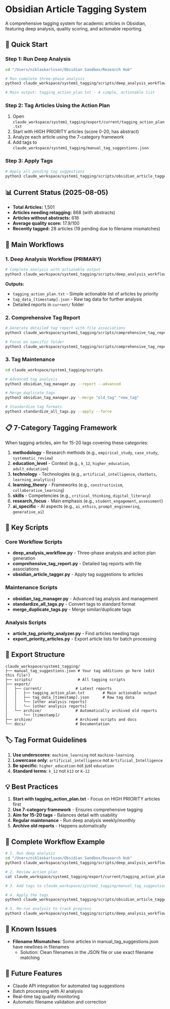 # Obsidian Article Tagging System

A comprehensive tagging system for academic articles in Obsidian, featuring deep analysis, quality scoring, and actionable reporting.

## 🚀 Quick Start

### Step 1: Run Deep Analysis
```bash
cd "/Users/niklaskarlsson/Obsidian Sandbox/Research Hub"

# Run complete three-phase analysis
python3 claude_workspace/system1_tagging/scripts/deep_analysis_workflow.py

# Main output: tagging_action_plan.txt - A simple, actionable list
```

### Step 2: Tag Articles Using the Action Plan
1. Open `claude_workspace/system1_tagging/export/current/tagging_action_plan.txt`
2. Start with HIGH PRIORITY articles (score 0-20, has abstract)
3. Analyze each article using the 7-category framework
4. Add tags to `claude_workspace/system1_tagging/manual_tag_suggestions.json`

### Step 3: Apply Tags
```bash
# Apply all pending tag suggestions
python3 claude_workspace/system1_tagging/scripts/obsidian_article_tagger.py --apply-suggestions
```

## 📊 Current Status (2025-08-05)
- **Total Articles:** 1,501
- **Articles needing retagging:** 868 (with abstracts)
- **Articles without abstracts:** 618
- **Average quality score:** 17.9/100
- **Recently tagged:** 28 articles (19 pending due to filename mismatches)

## 🎯 Main Workflows

### 1. Deep Analysis Workflow (PRIMARY)
```bash
# Complete analysis with actionable output
python3 claude_workspace/system1_tagging/scripts/deep_analysis_workflow.py
```

**Outputs:**
- `tagging_action_plan.txt` - Simple actionable list of articles by priority
- `tag_data_[timestamp].json` - Raw tag data for further analysis
- Detailed reports in `current/` folder

### 2. Comprehensive Tag Report
```bash
# Generate detailed tag report with file associations
python3 claude_workspace/system1_tagging/scripts/comprehensive_tag_report.py

# Focus on specific folder
python3 claude_workspace/system1_tagging/scripts/comprehensive_tag_report.py --focus-folder "4 Articles"
```

### 3. Tag Maintenance
```bash
cd claude_workspace/system1_tagging/scripts

# Advanced tag analysis
python3 obsidian_tag_manager.py --report --advanced

# Merge duplicate tags
python3 obsidian_tag_manager.py --merge "old_tag" "new_tag"

# Standardize tag formats
python3 standardize_all_tags.py --apply --force
```

## 📋 7-Category Tagging Framework

When tagging articles, aim for 15-20 tags covering these categories:

1. **methodology** - Research methods (e.g., `empirical_study`, `case_study`, `systematic_review`)
2. **education_level** - Context (e.g., `k_12`, `higher_education`, `adult_education`)
3. **technology** - Technologies (e.g., `artificial_intelligence`, `chatbots`, `learning_analytics`)
4. **learning_theory** - Frameworks (e.g., `constructivism`, `collaborative_learning`)
5. **skills** - Competencies (e.g., `critical_thinking`, `digital_literacy`)
6. **research_focus** - Main emphasis (e.g., `student_engagement`, `assessment`)
7. **ai_specific** - AI aspects (e.g., `ai_ethics`, `prompt_engineering`, `generative_ai`)

## 🔧 Key Scripts

### Core Workflow Scripts
- **deep_analysis_workflow.py** - Three-phase analysis and action plan generation
- **comprehensive_tag_report.py** - Detailed tag reports with file associations
- **obsidian_article_tagger.py** - Apply tag suggestions to articles

### Maintenance Scripts
- **obsidian_tag_manager.py** - Advanced tag analysis and management
- **standardize_all_tags.py** - Convert tags to standard format
- **merge_duplicate_tags.py** - Merge similar/duplicate tags

### Analysis Scripts
- **article_tag_priority_analyzer.py** - Find articles needing tags
- **export_priority_articles.py** - Export article lists for batch processing

## 📁 Export Structure

```
claude_workspace/system1_tagging/
├── manual_tag_suggestions.json # Your tag additions go here (edit this file!)
├── scripts/                    # All tagging scripts
├── export/
│   ├── current/               # Latest reports
│   │   ├── tagging_action_plan.txt        # Main actionable output
│   │   ├── tag_data_[timestamp].json      # Raw tag data
│   │   └── [other analysis reports]
│   │   └── [other analysis reports]
│   └── archive/               # Automatically archived old reports
│       └── [timestamp]/
├── archive/                   # Archived scripts and docs
└── docs/                      # Documentation
```

## 🏷️ Tag Format Guidelines

1. **Use underscores**: `machine_learning` not `machine-learning`
2. **Lowercase only**: `artificial_intelligence` not `Artificial_Intelligence`
3. **Be specific**: `higher_education` not just `education`
4. **Standard terms**: `k_12` not `k12` or `K-12`

## 💡 Best Practices

1. **Start with tagging_action_plan.txt** - Focus on HIGH PRIORITY articles first
2. **Use 7-category framework** - Ensures comprehensive tagging
3. **Aim for 15-20 tags** - Balances detail with usability
4. **Regular maintenance** - Run deep analysis weekly/monthly
5. **Archive old reports** - Happens automatically

## 🔄 Complete Workflow Example

```bash
# 1. Run deep analysis
cd "/Users/niklaskarlsson/Obsidian Sandbox/Research Hub"
python3 claude_workspace/system1_tagging/scripts/deep_analysis_workflow.py

# 2. Review action plan
cat claude_workspace/system1_tagging/export/current/tagging_action_plan.txt

# 3. Add tags to claude_workspace/system1_tagging/manual_tag_suggestions.json

# 4. Apply the tags
python3 claude_workspace/system1_tagging/scripts/obsidian_article_tagger.py --apply-suggestions

# 5. Re-run analysis to track progress
python3 claude_workspace/system1_tagging/scripts/deep_analysis_workflow.py
```

## 🚧 Known Issues

- **Filename Mismatches**: Some articles in manual_tag_suggestions.json have newlines in filenames
  - Solution: Clean filenames in the JSON file or use exact filename matching

## 🔮 Future Features

- Claude API integration for automated tag suggestions
- Batch processing with AI analysis
- Real-time tag quality monitoring
- Automatic filename validation and correction